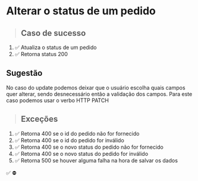 # Alterar o status de um pedido

> ## Caso de sucesso

1. ✅ Atualiza o status de um pedido
2. ✅ Retorna status 200

## Sugestão
No caso do update podemos deixar que o usuário escolha quais campos quer alterar, sendo desnecessário então a validação dos campos. Para este caso podemos usar o verbo HTTP PATCH


> ## Exceções
1. ✅ Retorna 400 se o id do pedido não for fornecido
2. ✅ Retorna 400 se o id do pedido for inválido
3. ✅ Retorna 400 se o novo status do pedido não for fornecido
4. ✅ Retorna 400 se o novo status do pedido for inválido
5. ✅ Retorna 500 se houver alguma falha na hora de salvar os dados

✅
⛔
